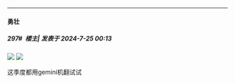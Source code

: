 ﻿
*****

####  勇壮  
##### 297#         楼主| 发表于 2024-7-25 00:13

<img src="https://p.sda1.dev/18/461dc7d629ce5067c0a7906afd16f4e4/msedge_dvIVBc0p3U.png" referrerpolicy="no-referrer">
<img src="https://p.sda1.dev/18/26f2f182d543022134bd7bb6edf9e033/image.png" referrerpolicy="no-referrer">

这季度都用gemini机翻试试

